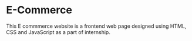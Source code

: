 # E-Commerce
This E commmerce website is a frontend web page designed using HTML, CSS and JavaScript as a part of internship.
